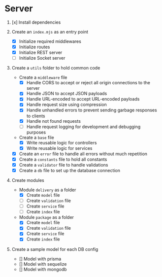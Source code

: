 # Server

1. [x] Install dependencies

2. Create an `index.mjs` as an entry point
    - [x] Initialize required middlewares
    - [x] Initialize routes
    - [x] Initialize REST server
    - [ ] Initialize Socket server

3. Create a `utils` folder to hold common code
    - Create a `middleware` file
        - [x] Handle CORS to accept or reject all origin connections to the server
        - [x] Handle JSON to accept JSON payloads
        - [x] Handle URL-encoded to accept URL-encoded payloads
        - [x] Handle request size using compression
        - [x] Handle unhandled errors to prevent sending garbage responses to clients
        - [x] Handle not found requests
        - [ ] Handle request logging for development and debugging purposes
    - Create a `base` file
        - [x] Write reusable logic for controllers
        - [x] Write reusable logic for services
    - [x] Create an `error` file to handle all errors without much repetition
    - [x] Create a `constants` file to hold all constants
    - [x] Create a `validator` file to handle validations
    - [x] Create a `db` file to set up the database connection

4. Create modules
    - Module `delivery` as a folder
        - [x] Create `model` file
        - [ ] Create `validation` file
        - [ ] Create `service` file
        - [ ] Create `index` file
    - Module `package` as a folder
        - [x] Create `model` file
        - [x] Create `validation` file
        - [x] Create `service` file
        - [x] Create `index` file

5. Create a sample model for each DB  config
    - [] Model with prisma
    - [] Model with sequelize
    - [] Model with mongodb